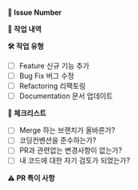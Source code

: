 **🍎 Issue Number**

**🍏 작업 내역**

**🛠️ 작업 유형**

- [ ] Feature 신규 기능 추가
- [ ] Bug Fix 버그 수정
- [ ] Refactoring 리팩토링
- [ ] Documentation 문서 업데이트

**📜 체크리스트**
- [ ] Merge 하는 브랜치가 올바른가?
- [ ] 코딩컨벤션을 준수하는가?
- [ ] PR과 관련없는 변경사항이 없는가?
- [ ] 내 코드에 대한 자기 검토가 되었는가?

**⚠️ PR 특이 사항**

